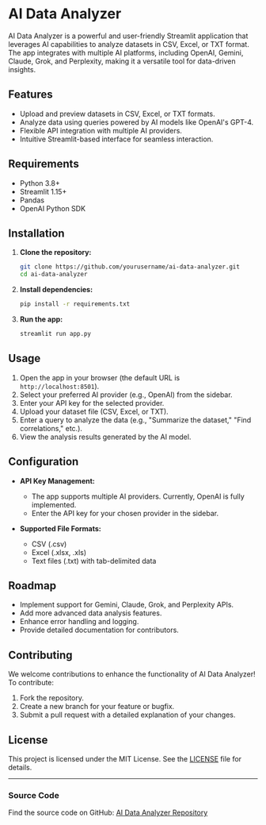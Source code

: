 # AI Data Analyzer

AI Data Analyzer is a powerful and user-friendly Streamlit application that leverages AI capabilities to analyze datasets in CSV, Excel, or TXT format. The app integrates with multiple AI platforms, including OpenAI, Gemini, Claude, Grok, and Perplexity, making it a versatile tool for data-driven insights.

## Features

- Upload and preview datasets in CSV, Excel, or TXT formats.
- Analyze data using queries powered by AI models like OpenAI's GPT-4.
- Flexible API integration with multiple AI providers.
- Intuitive Streamlit-based interface for seamless interaction.

## Requirements

- Python 3.8+
- Streamlit 1.15+
- Pandas
- OpenAI Python SDK

## Installation

1. **Clone the repository:**
   ```bash
   git clone https://github.com/yourusername/ai-data-analyzer.git
   cd ai-data-analyzer
   ```

2. **Install dependencies:**
   ```bash
   pip install -r requirements.txt
   ```

3. **Run the app:**
   ```bash
   streamlit run app.py
   ```

## Usage

1. Open the app in your browser (the default URL is `http://localhost:8501`).
2. Select your preferred AI provider (e.g., OpenAI) from the sidebar.
3. Enter your API key for the selected provider.
4. Upload your dataset file (CSV, Excel, or TXT).
5. Enter a query to analyze the data (e.g., "Summarize the dataset," "Find correlations," etc.).
6. View the analysis results generated by the AI model.

## Configuration

- **API Key Management:**
  - The app supports multiple AI providers. Currently, OpenAI is fully implemented.
  - Enter the API key for your chosen provider in the sidebar.

- **Supported File Formats:**
  - CSV (.csv)
  - Excel (.xlsx, .xls)
  - Text files (.txt) with tab-delimited data

## Roadmap

- Implement support for Gemini, Claude, Grok, and Perplexity APIs.
- Add more advanced data analysis features.
- Enhance error handling and logging.
- Provide detailed documentation for contributors.

## Contributing

We welcome contributions to enhance the functionality of AI Data Analyzer! To contribute:

1. Fork the repository.
2. Create a new branch for your feature or bugfix.
3. Submit a pull request with a detailed explanation of your changes.

## License

This project is licensed under the MIT License. See the [LICENSE](LICENSE) file for details.

---

### Source Code

Find the source code on GitHub: [AI Data Analyzer Repository](https://github.com/soudey123/AIAgentLab/ai-data-analyzer)
